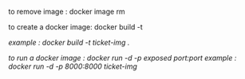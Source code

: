 to remove image : 
docker image rm <Image ID>

to create a docker image: 
    docker build -t <image-name> <address>
    example : docker build -t ticket-img .

to run a docker image :
    docker run -d -p exposed port:port <image-name>
    example : docker run -d -p 8000:8000 ticket-img